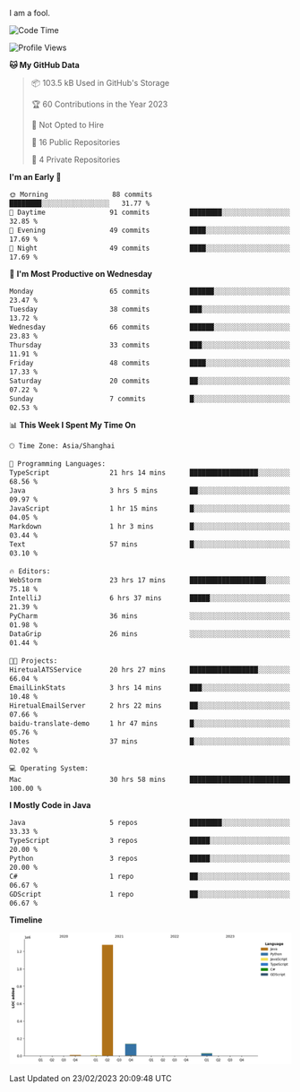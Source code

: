 I am a fool.

<!--START_SECTION:waka-->
![Code Time](http://img.shields.io/badge/Code%20Time-112%20hrs%2050%20mins-blue)

![Profile Views](http://img.shields.io/badge/Profile%20Views-44-blue)

**🐱 My GitHub Data** 

> 📦 103.5 kB Used in GitHub's Storage 
 > 
> 🏆 60 Contributions in the Year 2023
 > 
> 🚫 Not Opted to Hire
 > 
> 📜 16 Public Repositories 
 > 
> 🔑 4 Private Repositories 
 > 
**I'm an Early 🐤** 

```text
🌞 Morning                88 commits          ████████░░░░░░░░░░░░░░░░░   31.77 % 
🌆 Daytime                91 commits          ████████░░░░░░░░░░░░░░░░░   32.85 % 
🌃 Evening                49 commits          ████░░░░░░░░░░░░░░░░░░░░░   17.69 % 
🌙 Night                  49 commits          ████░░░░░░░░░░░░░░░░░░░░░   17.69 % 
```
📅 **I'm Most Productive on Wednesday** 

```text
Monday                   65 commits          ██████░░░░░░░░░░░░░░░░░░░   23.47 % 
Tuesday                  38 commits          ███░░░░░░░░░░░░░░░░░░░░░░   13.72 % 
Wednesday                66 commits          ██████░░░░░░░░░░░░░░░░░░░   23.83 % 
Thursday                 33 commits          ███░░░░░░░░░░░░░░░░░░░░░░   11.91 % 
Friday                   48 commits          ████░░░░░░░░░░░░░░░░░░░░░   17.33 % 
Saturday                 20 commits          ██░░░░░░░░░░░░░░░░░░░░░░░   07.22 % 
Sunday                   7 commits           █░░░░░░░░░░░░░░░░░░░░░░░░   02.53 % 
```


📊 **This Week I Spent My Time On** 

```text
🕑︎ Time Zone: Asia/Shanghai

💬 Programming Languages: 
TypeScript               21 hrs 14 mins      █████████████████░░░░░░░░   68.56 % 
Java                     3 hrs 5 mins        ██░░░░░░░░░░░░░░░░░░░░░░░   09.97 % 
JavaScript               1 hr 15 mins        █░░░░░░░░░░░░░░░░░░░░░░░░   04.05 % 
Markdown                 1 hr 3 mins         █░░░░░░░░░░░░░░░░░░░░░░░░   03.44 % 
Text                     57 mins             █░░░░░░░░░░░░░░░░░░░░░░░░   03.10 % 

🔥 Editors: 
WebStorm                 23 hrs 17 mins      ███████████████████░░░░░░   75.18 % 
IntelliJ                 6 hrs 37 mins       █████░░░░░░░░░░░░░░░░░░░░   21.39 % 
PyCharm                  36 mins             ░░░░░░░░░░░░░░░░░░░░░░░░░   01.98 % 
DataGrip                 26 mins             ░░░░░░░░░░░░░░░░░░░░░░░░░   01.44 % 

🐱‍💻 Projects: 
HiretualATSService       20 hrs 27 mins      █████████████████░░░░░░░░   66.04 % 
EmailLinkStats           3 hrs 14 mins       ███░░░░░░░░░░░░░░░░░░░░░░   10.48 % 
HiretualEmailServer      2 hrs 22 mins       ██░░░░░░░░░░░░░░░░░░░░░░░   07.66 % 
baidu-translate-demo     1 hr 47 mins        █░░░░░░░░░░░░░░░░░░░░░░░░   05.76 % 
Notes                    37 mins             █░░░░░░░░░░░░░░░░░░░░░░░░   02.02 % 

💻 Operating System: 
Mac                      30 hrs 58 mins      █████████████████████████   100.00 % 
```

**I Mostly Code in Java** 

```text
Java                     5 repos             ████████░░░░░░░░░░░░░░░░░   33.33 % 
TypeScript               3 repos             █████░░░░░░░░░░░░░░░░░░░░   20.00 % 
Python                   3 repos             █████░░░░░░░░░░░░░░░░░░░░   20.00 % 
C#                       1 repo              ██░░░░░░░░░░░░░░░░░░░░░░░   06.67 % 
GDScript                 1 repo              ██░░░░░░░░░░░░░░░░░░░░░░░   06.67 % 
```



**Timeline**

![Lines of Code chart](https://raw.githubusercontent.com/VeejaLiu/VeejaLiu/master/assets/bar_graph.png)


 Last Updated on 23/02/2023 20:09:48 UTC
<!--END_SECTION:waka-->

